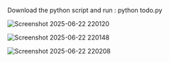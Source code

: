 Download the python script and run : python todo.py


![Screenshot 2025-06-22 220120](https://github.com/user-attachments/assets/fcd2c807-1dbd-488d-9aef-7c72065e10ca)

![Screenshot 2025-06-22 220148](https://github.com/user-attachments/assets/be753b5b-3d09-4a3e-a146-c2158a57b82f)

![Screenshot 2025-06-22 220208](https://github.com/user-attachments/assets/f0717932-4625-4ea7-8752-201769be5c14)




